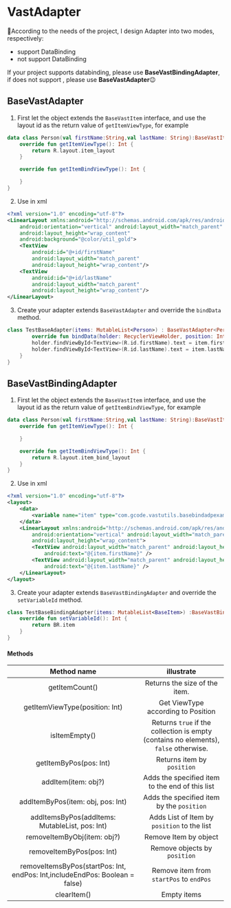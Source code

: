 # VastAdapter

🤔According to the needs of the project, I design Adapter into two modes, respectively:

- support DataBinding
- not support DataBinding

If your project supports databinding, please use **BaseVastBindingAdapter**, if does not support , please use **BaseVastAdapter**😉

## BaseVastAdapter

1. First let the object extends the `BaseVastItem` interface, and use the layout id as the return value of `getItemViewType`, for example

```kotlin
data class Person(val firstName:String,val lastName: String):BaseVastItem{
    override fun getItemViewType(): Int {
        return R.layout.item_layout
    }

    override fun getItemBindViewType(): Int {

    }
}
```

2. Use in xml

```xml
<?xml version="1.0" encoding="utf-8"?>
<LinearLayout xmlns:android="http://schemas.android.com/apk/res/android"
    android:orientation="vertical" android:layout_width="match_parent"
    android:layout_height="wrap_content"
    android:background="@color/util_gold">
    <TextView
        android:id="@+id/firstName"
        android:layout_width="match_parent"
        android:layout_height="wrap_content"/>
    <TextView
        android:id="@+id/lastName"
        android:layout_width="match_parent"
        android:layout_height="wrap_content"/>
</LinearLayout>
```

3. Create your adapter extends `BaseVastAdapter` and override the `bindData` method.

```kotlin
class TestBaseAdapter(items: MutableList<Person>) : BaseVastAdapter<Person>(items) {
        override fun bindData(holder: RecyclerViewHolder, position: Int, item: Person) {
        holder.findViewById<TextView>(R.id.firstName).text = item.firstName
        holder.findViewById<TextView>(R.id.lastName).text = item.lastName
    }
}
```

## BaseVastBindingAdapter


1. First let the object extends the `BaseVastItem` interface, and use the layout id as the return value of `getItemBindViewType`, for example

```kotlin
data class Person(val firstName:String,val lastName: String):BaseVastItem{
    override fun getItemViewType(): Int {

    }

    override fun getItemBindViewType(): Int {
        return R.layout.item_bind_layout
    }
}
```

2. Use in xml

```xml
<?xml version="1.0" encoding="utf-8"?>
<layout>
    <data>
        <variable name="item" type="com.gcode.vastutils.basebindadpexample.model.Person" />
    </data>
    <LinearLayout xmlns:android="http://schemas.android.com/apk/res/android"
        android:orientation="vertical" android:layout_width="match_parent"
        android:layout_height="wrap_content">
        <TextView android:layout_width="match_parent" android:layout_height="wrap_content"
            android:text="@{item.firstName}" />
        <TextView android:layout_width="match_parent" android:layout_height="wrap_content"
            android:text="@{item.lastName}" />
    </LinearLayout>
</layout>
```

3. Create your adapter extends `BaseVastBindingAdapter` and override the `setVariableId` method.

```kotlin
class TestBaseBindingAdapter(items: MutableList<BaseItem>) :BaseVastBindingAdapter(items){
    override fun setVariableId(): Int {
        return BR.item
    }
}
```

#### Methods

|                                 Method name                                 |                                      illustrate                                      |
| :-------------------------------------------------------------------------: | :----------------------------------------------------------------------------------: |
|                               getItemCount()                                |                            Returns the size of the item.                             |
|                       getItemViewType(position: Int)                        |                          Get ViewType according to Position                          |
|                                isItemEmpty()                                | Returns `true` if the collection is empty (contains no elements), `false` otherwise. |
|                           getItemByPos(pos: Int)                            |                              Returns item by `position`                              |
|                             addItem(item: obj?)                             |                   Adds the specified item to the end of this list                    |
|                      addItemByPos(item: obj, pos: Int)                      |                      Adds the specified item by the `position`                       |
|             addItemsByPos(addItems: MutableList<obj>, pos: Int)             |                     Adds List of Item by `position` to the list                      |
|                         removeItemByObj(item: obj?)                         |                                Remove Item by object                                 |
|                          removeItemByPos(pos: Int)                          |                             Remove objects by `position`                             |
| removeItemsByPos(startPos: Int, endPos: Int,includeEndPos: Boolean = false) |                       Remove item from `startPos` to `endPos`                        |
|                                 clearItem()                                 |                                     Empty items                                      |
